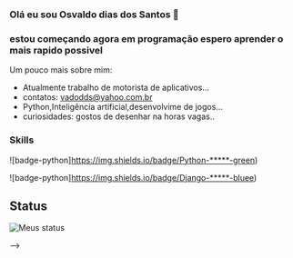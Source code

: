 ### Olá eu sou Osvaldo dias dos Santos 👋
### estou começando agora em programação espero aprender o mais rapido possivel 

Um pouco mais sobre mim:

- Atualmente trabalho de motorista de aplicativos...
- contatos: [vadodds@yahoo.com.br](osvaldodds10@gmail.com)
- Python,Inteligência artificial,desenvolvime de jogos...
-  curiosidades: gostos de desenhar na horas vagas..

### Skills

![badge-python]https://img.shields.io/badge/Python-*****-green)

![badge-python]https://img.shields.io/badge/Django-*****-bluee)


## Status

![Meus status](https://github-readme-stats.vercel.app/api?username=Osvaldodds&show_icons=true&theme=radical)

-->
